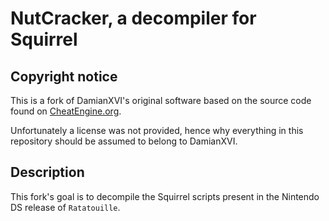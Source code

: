 # NutCracker, a decompiler for Squirrel

## Copyright notice

This is a fork of DamianXVI's original software based on the source code found on [CheatEngine.org](http://cheatengine.org/forum/viewtopic.php?p=5477214&sid=00a71666ea27fea14168c6d158f69724).

Unfortunately a license was not provided, hence why everything in this repository should be assumed to belong to DamianXVI.

## Description

This fork's goal is to decompile the Squirrel scripts present in the Nintendo DS release of `Ratatouille`.
